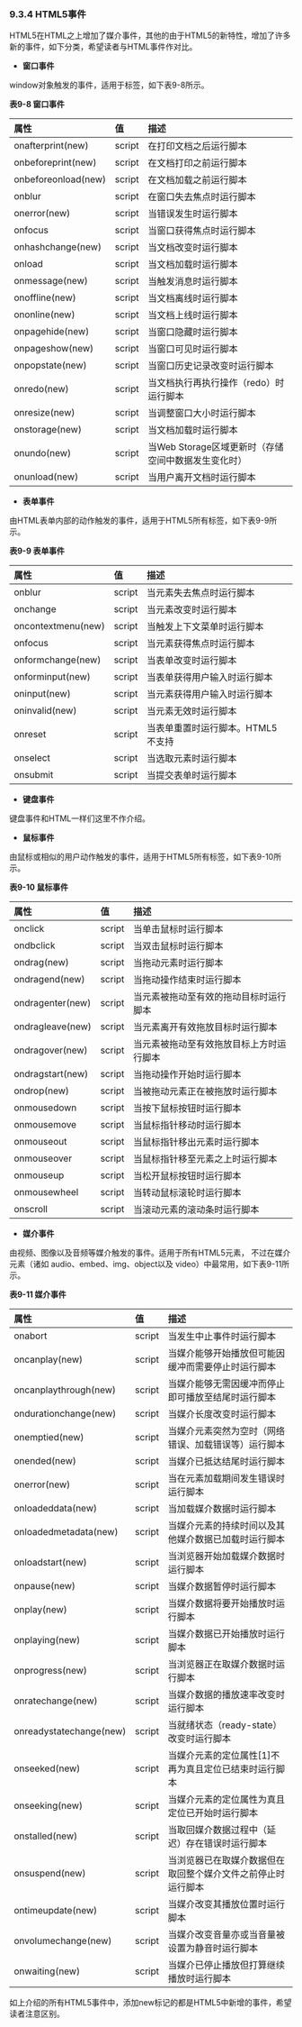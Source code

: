 ### 9.3.4 HTML5事件

HTML5在HTML之上增加了媒介事件，其他的由于HTML5的新特性，增加了许多新的事件，如下分类，希望读者与HTML事件作对比。

* **窗口事件**

window对象触发的事件，适用于标签，如下表9-8所示。

**表9-8 窗口事件**

| **属性** | **值** | **描述** |
| :--- | :--- | :--- |
| onafterprint\(new\) | script | 在打印文档之后运行脚本 |
| onbeforeprint\(new\) | script | 在文档打印之前运行脚本 |
| onbeforeonload\(new\) | script | 在文档加载之前运行脚本 |
| onblur | script | 在窗口失去焦点时运行脚本 |
| onerror\(new\) | script | 当错误发生时运行脚本 |
| onfocus | script | 当窗口获得焦点时运行脚本 |
| onhashchange\(new\) | script | 当文档改变时运行脚本 |
| onload | script | 当文档加载时运行脚本 |
| onmessage\(new\) | script | 当触发消息时运行脚本 |
| onoffline\(new\) | script | 当文档离线时运行脚本 |
| ononline\(new\) | script | 当文档上线时运行脚本 |
| onpagehide\(new\) | script | 当窗口隐藏时运行脚本 |
| onpageshow\(new\) | script | 当窗口可见时运行脚本 |
| onpopstate\(new\) | script | 当窗口历史记录改变时运行脚本 |
| onredo\(new\) | script | 当文档执行再执行操作（redo）时运行脚本 |
| onresize\(new\) | script | 当调整窗口大小时运行脚本 |
| onstorage\(new\) | script | 当文档加载时运行脚本 |
| onundo\(new\) | script | 当Web Storage区域更新时（存储空间中数据发生变化时） |
| onunload\(new\) | script | 当用户离开文档时运行脚本 |

* **表单事件**

由HTML表单内部的动作触发的事件，适用于HTML5所有标签，如下表9-9所示。

**表9-9 表单事件**

| **属性** | **值** | **描述** |
| :--- | :--- | :--- |
| onblur | script | 当元素失去焦点时运行脚本 |
| onchange | script | 当元素改变时运行脚本 |
| oncontextmenu\(new\) | script | 当触发上下文菜单时运行脚本 |
| onfocus | script | 当元素获得焦点时运行脚本 |
| onformchange\(new\) | script | 当表单改变时运行脚本 |
| onforminput\(new\) | script | 当表单获得用户输入时运行脚本 |
| oninput\(new\) | script | 当元素获得用户输入时运行脚本 |
| oninvalid\(new\) | script | 当元素无效时运行脚本 |
| onreset | script | 当表单重置时运行脚本。HTML5 不支持 |
| onselect | script | 当选取元素时运行脚本 |
| onsubmit | script | 当提交表单时运行脚本 |

* **键盘事件**

 键盘事件和HTML一样们这里不作介绍。

* **鼠标事件**

由鼠标或相似的用户动作触发的事件，适用于HTML5所有标签，如下表9-10所示。

**表9-10 鼠标事件**

| **属性** | **值** | **描述** |
| :--- | :--- | :--- |
| onclick | script | 当单击鼠标时运行脚本 |
| ondbclick | script | 当双击鼠标时运行脚本 |
| ondrag\(new\) | script | 当拖动元素时运行脚本 |
| ondragend\(new\) | script | 当拖动操作结束时运行脚本 |
| ondragenter\(new\) | script | 当元素被拖动至有效的拖动目标时运行脚本 |
| ondragleave\(new\) | script | 当元素离开有效拖放目标时运行脚本 |
| ondragover\(new\) | script | 当元素被拖动至有效拖放目标上方时运行脚本 |
| ondragstart\(new\) | script | 当拖动操作开始时运行脚本 |
| ondrop\(new\) | script | 当被拖动元素正在被拖放时运行脚本 |
| onmousedown | script | 当按下鼠标按钮时运行脚本 |
| onmousemove | script | 当鼠标指针移动时运行脚本 |
| onmouseout | script | 当鼠标指针移出元素时运行脚本 |
| onmouseover | script | 当鼠标指针移至元素之上时运行脚本 |
| onmouseup | script | 当松开鼠标按钮时运行脚本 |
| onmousewheel | script | 当转动鼠标滚轮时运行脚本 |
| onscroll | script | 当滚动元素的滚动条时运行脚本 |

* **媒介事件**

由视频、图像以及音频等媒介触发的事件。适用于所有HTML5元素， 不过在媒介元素（诸如 audio、embed、img、object以及 video）中最常用，如下表9-11所示。

**表9-11 媒介事件**

| **属性** | **值** | **描述** |
| :--- | :--- | :--- |
| onabort | script | 当发生中止事件时运行脚本 |
| oncanplay\(new\) | script | 当媒介能够开始播放但可能因缓冲而需要停止时运行脚本 |
| oncanplaythrough\(new\) | script | 当媒介能够无需因缓冲而停止即可播放至结尾时运行脚本 |
| ondurationchange\(new\) | script | 当媒介长度改变时运行脚本 |
| onemptied\(new\) | script | 当媒介元素突然为空时（网络错误、加载错误等）运行脚本 |
| onended\(new\) | script | 当媒介已抵达结尾时运行脚本 |
| onerror\(new\) | script | 当在元素加载期间发生错误时运行脚本 |
| onloadeddata\(new\) | script | 当加载媒介数据时运行脚本 |
| onloadedmetadata\(new\) | script | 当媒介元素的持续时间以及其他媒介数据已加载时运行脚本 |
| onloadstart\(new\) | script | 当浏览器开始加载媒介数据时运行脚本 |
| onpause\(new\) | script | 当媒介数据暂停时运行脚本 |
| onplay\(new\) | script | 当媒介数据将要开始播放时运行脚本 |
| onplaying\(new\) | script | 当媒介数据已开始播放时运行脚本 |
| onprogress\(new\) | script | 当浏览器正在取媒介数据时运行脚本 |
| onratechange\(new\) | script | 当媒介数据的播放速率改变时运行脚本 |
| onreadystatechange\(new\) | script | 当就绪状态（ready-state）改变时运行脚本 |
| onseeked\(new\) | script | 当媒介元素的定位属性\[1\]不再为真且定位已结束时运行脚本 |
| onseeking\(new\) | script | 当媒介元素的定位属性为真且定位已开始时运行脚本 |
| onstalled\(new\) | script | 当取回媒介数据过程中（延迟）存在错误时运行脚本 |
| onsuspend\(new\) | script | 当浏览器已在取媒介数据但在取回整个媒介文件之前停止时运行脚本 |
| ontimeupdate\(new\) | script | 当媒介改变其播放位置时运行脚本 |
| onvolumechange\(new\) | script | 当媒介改变音量亦或当音量被设置为静音时运行脚本 |
| onwaiting\(new\) | script | 当媒介已停止播放但打算继续播放时运行脚本 |

 如上介绍的所有HTML5事件中，添加new标记的都是HTML5中新增的事件，希望读者注意区别。

